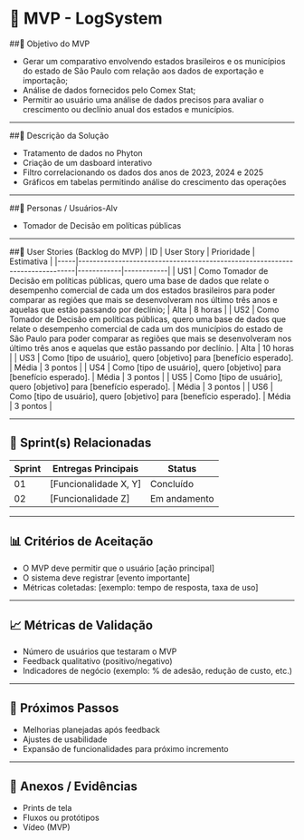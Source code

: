 # 📌 MVP - LogSystem 

##🎯 Objetivo do MVP
- Gerar um comparativo envolvendo estados brasileiros e os municípios do estado de São Paulo com relação aos dados de exportação e importação;
- Análise de dados fornecidos pelo Comex Stat;
- Permitir ao usuário uma análise de dados precisos para avaliar o crescimento ou declínio anual dos estados e municípios.

---

##📝 Descrição da Solução
- Tratamento de dados no Phyton
- Criação de um dasboard interativo
- Filtro correlacionando os dados dos anos de 2023, 2024 e 2025
- Gráficos em tabelas permitindo análise do crescimento das operações

---

##👥 Personas / Usuários-Alv
-  Tomador de Decisão em políticas públicas

---

##🔑 User Stories (Backlog do MVP)
| ID  | User Story                                                                 | Prioridade | Estimativa |
|-----|-----------------------------------------------------------------------------|------------|------------|
| US1 | Como Tomador de Decisão em políticas públicas, quero uma base de dados que relate o desempenho comercial de cada um dos estados brasileiros para poder comparar as regiões que mais se desenvolveram nos último três anos e aquelas que estão passando por declínio;         | Alta       | 8 horas   |
| US2 | Como Tomador de Decisão em políticas públicas, quero uma base de dados que relate o desempenho comercial de cada um dos municípios do estado de São Paulo para poder comparar as regiões que mais se desenvolveram nos último três anos e aquelas que estão passando por declínio.         | Alta      | 10 horas   |
| US3 | Como [tipo de usuário], quero [objetivo] para [benefício esperado].         | Média      | 3 pontos   |
| US4 | Como [tipo de usuário], quero [objetivo] para [benefício esperado].         | Média      | 3 pontos   |
| US5 | Como [tipo de usuário], quero [objetivo] para [benefício esperado].         | Média      | 3 pontos   |
| US6 | Como [tipo de usuário], quero [objetivo] para [benefício esperado].         | Média      | 3 pontos   |

---

## 📅 Sprint(s) Relacionadas
| Sprint | Entregas Principais                          | Status   |
|--------|----------------------------------------------|----------|
| 01     | [Funcionalidade X, Y]                        | Concluído|
| 02     | [Funcionalidade Z]                           | Em andamento |

---

## 📊 Critérios de Aceitação
- O MVP deve permitir que o usuário [ação principal]  
- O sistema deve registrar [evento importante]  
- Métricas coletadas: [exemplo: tempo de resposta, taxa de uso]  

---

## 📈 Métricas de Validação
- Número de usuários que testaram o MVP  
- Feedback qualitativo (positivo/negativo)  
- Indicadores de negócio (exemplo: % de adesão, redução de custo, etc.)  

---

## 🚀 Próximos Passos
- Melhorias planejadas após feedback  
- Ajustes de usabilidade  
- Expansão de funcionalidades para próximo incremento  

---

## 📂 Anexos / Evidências
- Prints de tela  
- Fluxos ou protótipos  
- Vídeo (MVP)  
